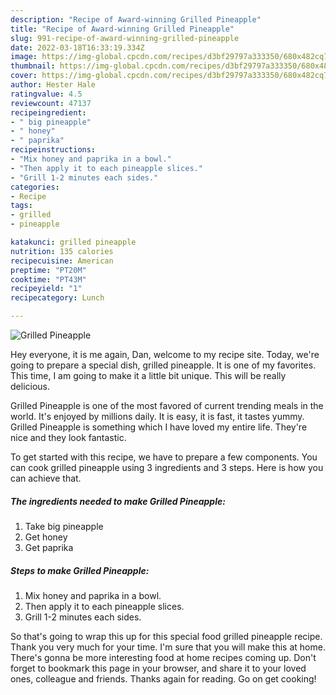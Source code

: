 ```yaml
---
description: "Recipe of Award-winning Grilled Pineapple"
title: "Recipe of Award-winning Grilled Pineapple"
slug: 991-recipe-of-award-winning-grilled-pineapple
date: 2022-03-18T16:33:19.334Z
image: https://img-global.cpcdn.com/recipes/d3bf29797a333350/680x482cq70/grilled-pineapple-recipe-main-photo.jpg
thumbnail: https://img-global.cpcdn.com/recipes/d3bf29797a333350/680x482cq70/grilled-pineapple-recipe-main-photo.jpg
cover: https://img-global.cpcdn.com/recipes/d3bf29797a333350/680x482cq70/grilled-pineapple-recipe-main-photo.jpg
author: Hester Hale
ratingvalue: 4.5
reviewcount: 47137
recipeingredient:
- " big pineapple"
- " honey"
- " paprika"
recipeinstructions:
- "Mix honey and paprika in a bowl."
- "Then apply it to each pineapple slices."
- "Grill 1-2 minutes each sides."
categories:
- Recipe
tags:
- grilled
- pineapple

katakunci: grilled pineapple 
nutrition: 135 calories
recipecuisine: American
preptime: "PT20M"
cooktime: "PT43M"
recipeyield: "1"
recipecategory: Lunch

---
```



![Grilled Pineapple](https://img-global.cpcdn.com/recipes/d3bf29797a333350/680x482cq70/grilled-pineapple-recipe-main-photo.jpg)

Hey everyone, it is me again, Dan, welcome to my recipe site. Today, we're going to prepare a special dish, grilled pineapple. It is one of my favorites. This time, I am going to make it a little bit unique. This will be really delicious.

Grilled Pineapple is one of the most favored of current trending meals in the world. It's enjoyed by millions daily. It is easy, it is fast, it tastes yummy. Grilled Pineapple is something which I have loved my entire life. They're nice and they look fantastic.




To get started with this recipe, we have to prepare a few components. You can cook grilled pineapple using 3 ingredients and 3 steps. Here is how you can achieve that.

<!--inarticleads1-->

##### The ingredients needed to make Grilled Pineapple:

1. Take  big pineapple
1. Get  honey
1. Get  paprika




<!--inarticleads2-->

##### Steps to make Grilled Pineapple:

1. Mix honey and paprika in a bowl.
1. Then apply it to each pineapple slices.
1. Grill 1-2 minutes each sides.




So that's going to wrap this up for this special food grilled pineapple recipe. Thank you very much for your time. I'm sure that you will make this at home. There's gonna be more interesting food at home recipes coming up. Don't forget to bookmark this page in your browser, and share it to your loved ones, colleague and friends. Thanks again for reading. Go on get cooking!
